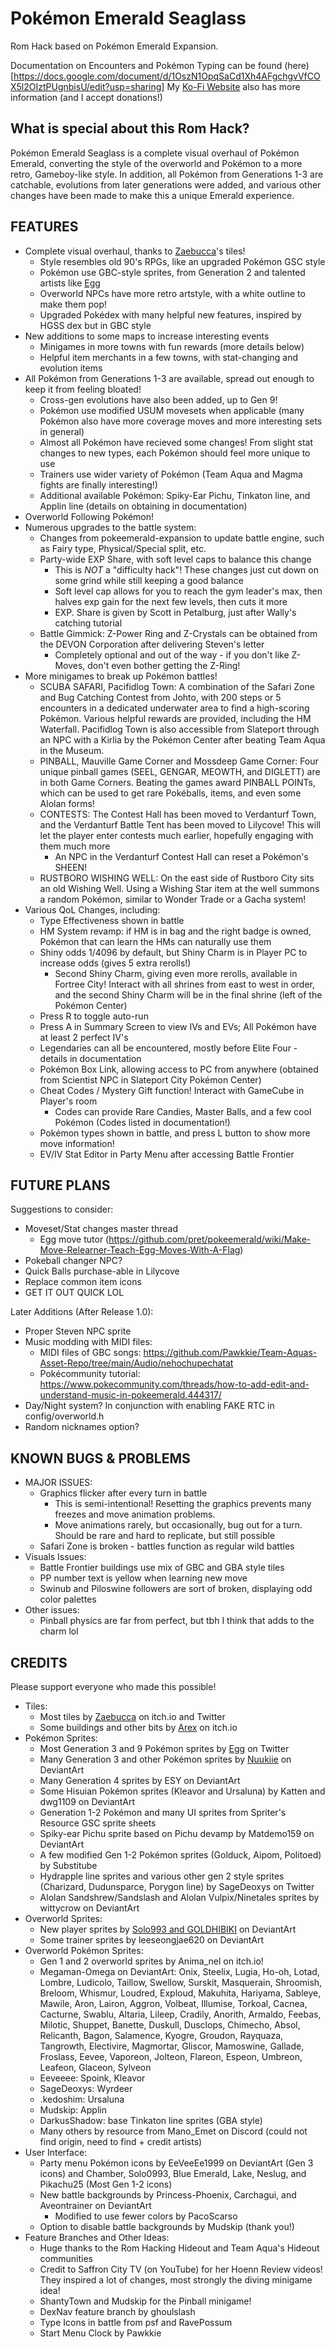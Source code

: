# Pokémon Emerald Seaglass

Rom Hack based on Pokémon Emerald Expansion.

Documentation on Encounters and Pokémon Typing can be found (here)[https://docs.google.com/document/d/1OszN1OpqSaCd1Xh4AFgchgvVfCOX5l2OIztPUgnbisU/edit?usp=sharing]
My [Ko-Fi Website](https://ko-fi.com/nemo622) also has more information (and I accept donations!)

## What is special about this Rom Hack?

Pokémon Emerald Seaglass is a complete visual overhaul of Pokémon Emerald, converting the style of the overworld and Pokémon to a more retro, Gameboy-like style. In addition, all Pokémon from Generations 1-3 are catchable, evolutions from later generations were added, and various other changes have been made to make this a unique Emerald experience.

## FEATURES

- Complete visual overhaul, thanks to [Zaebucca](https://zaebucca.itch.io/)'s tiles!
    - Style resembles old 90's RPGs, like an upgraded Pokémon GSC style
    - Pokémon use GBC-style sprites, from Generation 2 and talented artists like [Egg](https://x.com/Egg3ggEgg)
    - Overworld NPCs have more retro artstyle, with a white outline to make them pop!
    - Upgraded Pokédex with many helpful new features, inspired by HGSS dex but in GBC style
- New additions to some maps to increase interesting events
    - Minigames in more towns with fun rewards (more details below)
    - Helpful item merchants in a few towns, with stat-changing and evolution items
- All Pokémon from Generations 1-3 are available, spread out enough to keep it from feeling bloated!
    - Cross-gen evolutions have also been added, up to Gen 9!
    - Pokémon use modified USUM movesets when applicable (many Pokémon also have more coverage moves and more interesting sets in general)
    - Almost all Pokémon have recieved some changes! From slight stat changes to new types, each Pokémon should feel more unique to use
    - Trainers use wider variety of Pokémon (Team Aqua and Magma fights are finally interesting!)
    - Additional available Pokémon: Spiky-Ear Pichu, Tinkaton line, and Applin line (details on obtaining in documentation)
- Overworld Following Pokémon!
- Numerous upgrades to the battle system:
    - Changes from pokeemerald-expansion to update battle engine, such as Fairy type, Physical/Special split, etc.
    - Party-wide EXP Share, with soft level caps to balance this change
        - This is *NOT* a "difficulty hack"! These changes just cut down on some grind while still keeping a good balance
        - Soft level cap allows for you to reach the gym leader's max, then halves exp gain for the next few levels, then cuts it more
        - EXP. Share is given by Scott in Petalburg, just after Wally's catching tutorial
    - Battle Gimmick: Z-Power Ring and Z-Crystals can be obtained from the DEVON Corporation after delivering Steven's letter
        - Completely optional and out of the way - if you don't like Z-Moves, don't even bother getting the Z-Ring!
- More minigames to break up Pokémon battles!
    - SCUBA SAFARI, Pacifidlog Town: A combination of the Safari Zone and Bug Catching Contest from Johto, with 200 steps or 5 encounters in a dedicated underwater area to find a high-scoring Pokémon. Various helpful rewards are provided, including the HM Waterfall. Pacifidlog Town is also accessible from Slateport through an NPC with a Kirlia by the Pokémon Center after beating Team Aqua in the Museum.
    - PINBALL, Mauville Game Corner and Mossdeep Game Corner: Four unique pinball games (SEEL, GENGAR, MEOWTH, and DIGLETT) are in both Game Corners. Beating the games award PINBALL POINTs, which can be used to get rare Pokéballs, items, and even some Alolan forms!
    - CONTESTS: The Contest Hall has been moved to Verdanturf Town, and the Verdanturf Battle Tent has been moved to Lilycove! This will let the player enter contests much earlier, hopefully engaging with them much more
        - An NPC in the Verdanturf Contest Hall can reset a Pokémon's SHEEN!
    - RUSTBORO WISHING WELL: On the east side of Rustboro City sits an old Wishing Well. Using a Wishing Star item at the well summons a random Pokémon, similar to Wonder Trade or a Gacha system!
- Various QoL Changes, including:
    - Type Effectiveness shown in battle
    - HM System revamp: if HM is in bag and the right badge is owned, Pokémon that can learn the HMs can naturally use them
    - Shiny odds 1/4096 by default, but Shiny Charm is in Player PC to increase odds (gives 5 extra rerolls!)
        - Second Shiny Charm, giving even more rerolls, available in Fortree City! Interact with all shrines from east to west in order, and the second Shiny Charm will be in the final shrine (left of the Pokémon Center)
    - Press R to toggle auto-run
    - Press A in Summary Screen to view IVs and EVs; All Pokémon have at least 2 perfect IV's
    - Legendaries can all be encountered, mostly before Elite Four - details in documentation
    - Pokémon Box Link, allowing access to PC from anywhere (obtained from Scientist NPC in Slateport City Pokémon Center)
    - Cheat Codes / Mystery Gift function! Interact with GameCube in Player's room
        - Codes can provide Rare Candies, Master Balls, and a few cool Pokémon (Codes listed in documentation!)
    - Pokémon types shown in battle, and press L button to show more move information!
    - EV/IV Stat Editor in Party Menu after accessing Battle Frontier

## FUTURE PLANS

Suggestions to consider:
- Moveset/Stat changes master thread
    - Egg move tutor (https://github.com/pret/pokeemerald/wiki/Make-Move-Relearner-Teach-Egg-Moves-With-A-Flag)
- Pokeball changer NPC?
- Quick Balls purchase-able in Lilycove
- Replace common item icons
- GET IT OUT QUICK LOL

Later Additions (After Release 1.0):
- Proper Steven NPC sprite
- Music modding with MIDI files:
    - MIDI files of GBC songs: https://github.com/Pawkkie/Team-Aquas-Asset-Repo/tree/main/Audio/nehochupechatat
    - Pokécommunity tutorial: https://www.pokecommunity.com/threads/how-to-add-edit-and-understand-music-in-pokeemerald.444317/
- Day/Night system? In conjunction with enabling FAKE RTC in config/overworld.h
- Random nicknames option?

## KNOWN BUGS & PROBLEMS

- MAJOR ISSUES:
    - Graphics flicker after every turn in battle
        - This is semi-intentional! Resetting the graphics prevents many freezes and move animation problems.
        - Move animations rarely, but occasionally, bug out for a turn. Should be rare and hard to replicate, but still possible
    - Safari Zone is broken - battles function as regular wild battles
- Visuals Issues:
    - Battle Frontier buildings use mix of GBC and GBA style tiles
    - PP number text is yellow when learning new move
    - Swinub and Piloswine followers are sort of broken, displaying odd color palettes
- Other issues:
    - Pinball physics are far from perfect, but tbh I think that adds to the charm lol

## CREDITS

Please support everyone who made this possible!
- Tiles:
    - Most tiles by [Zaebucca](https://zaebucca.itch.io/) on itch.io and Twitter
    - Some buildings and other bits by [Arex](https://arex-v.itch.io/fantasy) on itch.io
- Pokémon Sprites:
    - Most Generation 3 and 9 Pokémon sprites by [Egg](https://x.com/Egg3ggEgg) on Twitter
    - Many Generation 3 and other Pokémon sprites by [Nuukiie](https://www.deviantart.com/nuukiie) on DeviantArt
    - Many Generation 4 sprites by ESY on DeviantArt
    - Some Hisuian Pokémon sprites (Kleavor and Ursaluna) by Katten and dwg1109 on DeviantArt
    - Generation 1-2 Pokémon and many UI sprites from Spriter's Resource GSC sprite sheets
    - Spiky-ear Pichu sprite based on Pichu devamp by Matdemo159 on DeviantArt
    - A few modified Gen 1-2 Pokémon sprites (Golduck, Aipom, Politoed) by Substitube
    - Hydrapple line sprites and various other gen 2 style sprites (Charizard, Dudunsparce, Porygon line) by SageDeoxys on Twitter
    - Alolan Sandshrew/Sandslash and Alolan Vulpix/Ninetales sprites by wittycrow on DeviantArt
- Overworld Sprites:
    - New player sprites by [Solo993 and GOLDHIBIKI](https://www.deviantart.com/solo993/art/Pokemon-Special-HgSs-saga-gbc-sprites-454150898) on DeviantArt
    - Some trainer sprites by leeseongjae620 on DeviantArt
- Overworld Pokémon Sprites:
    - Gen 1 and 2 overworld sprites by Anima_nel on itch.io!
    - Megaman-Omega on DeviantArt: Onix, Steelix, Lugia, Ho-oh, Lotad, Lombre, Ludicolo, Taillow, Swellow, Surskit, Masquerain, Shroomish, Breloom, Whismur, Loudred, Exploud, Makuhita, Hariyama, Sableye, Mawile, Aron, Lairon, Aggron, Volbeat, Illumise, Torkoal, Cacnea, Cacturne, Swablu, Altaria, Lileep, Cradily, Anorith, Armaldo, Feebas, Milotic, Shuppet, Banette, Duskull, Dusclops, Chimecho, Absol, Relicanth, Bagon, Salamence, Kyogre, Groudon, Rayquaza, Tangrowth, Electivire, Magmortar, Gliscor, Mamoswine, Gallade, Froslass, Eevee, Vaporeon, Jolteon, Flareon, Espeon, Umbreon, Leafeon, Glaceon, Sylveon
    - Eeveeee: Spoink, Kleavor
    - SageDeoxys: Wyrdeer
    - .kedoshim: Ursaluna
    - Mudskip: Applin
    - DarkusShadow: base Tinkaton line sprites (GBA style)
    - Many others by resource from Mano_Emet on Discord (could not find origin, need to find + credit artists)
- User Interface:
    - Party menu Pokémon icons by EeVeeEe1999 on DeviantArt (Gen 3 icons) and Chamber, Solo0993, Blue Emerald, Lake, Neslug, and Pikachu25 (Most Gen 1-2 icons)
    - New battle backgrounds by Princess-Phoenix, Carchagui, and Aveontrainer on DeviantArt
        - Modified to use fewer colors by PacoScarso
    - Option to disable battle backgrounds by Mudskip (thank you!)
- Feature Branches and Other Ideas:
    - Huge thanks to the Rom Hacking Hideout and Team Aqua's Hideout communities
    - Credit to Saffron City TV (on YouTube) for her Hoenn Review videos! They inspired a lot of changes, most strongly the diving minigame idea!
    - ShantyTown and Mudskip for the Pinball minigame!
    - DexNav feature branch by ghoulslash
    - Type Icons in battle from psf and RavePossum
    - Start Menu Clock by Pawkkie